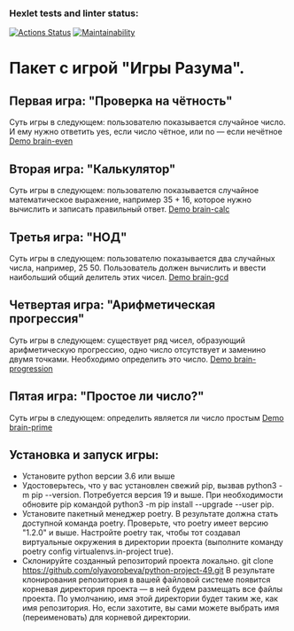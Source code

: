 ### Hexlet tests and linter status:
[![Actions Status](https://github.com/olyavorobeva/python-project-49/workflows/hexlet-check/badge.svg)](https://github.com/olyavorobeva/python-project-49/actions)
[![Maintainability](https://api.codeclimate.com/v1/badges/c5be20bbe33e755776f4/maintainability)](https://codeclimate.com/github/olyavorobeva/python-project-49/maintainability)

# Пакет с игрой "Игры Разума".

## Первая игра: "Проверка на чётность"
Суть игры в следующем: пользователю показывается случайное число. И ему нужно ответить yes, если число чётное, или no — если нечётное
[Demo brain-even](https://asciinema.org/a/551628)

## Вторая игра: "Калькулятор"
Суть игры в следующем: пользователю показывается случайное математическое выражение, например 35 + 16, которое нужно вычислить и записать правильный ответ.
[Demo brain-calc](https://asciinema.org/a/eeizYaGRUYwDuGgT1iIdtrKvV)

## Третья игра: "НОД"
Суть игры в следующем: пользователю показывается два случайных числа, например, 25 50. Пользователь должен вычислить и ввести наибольший общий делитель этих чисел.
[Demo brain-gcd](https://asciinema.org/a/dtWsqZ7BZy0KH41EIVbJnXwFJ)

## Четвертая игра: "Арифметическая прогрессия"
Суть игры в следующем: существует ряд чисел, образующий арифметическую прогрессию, одно число отсутствует и заменино двумя точками. Необходимо определить это число.
[Demo brain-progression](https://asciinema.org/a/fdoRmzSK3fJZMcLI3GaLg9B6l)

## Пятая игра: "Простое ли число?"
Суть игры в следующем: определить является ли число простым
[Demo brain-prime](https://asciinema.org/a/556206)

## Установка и запуск игры:
* Установите python версии 3.6 или выше
* Удостоверьтесь, что у вас установлен свежий pip, вызвав python3 -m pip --version. Потребуется версия 19 и выше. При необходимости обновите pip командой python3 -m pip install --upgrade --user pip.
* Установите пакетный менеджер poetry. В результате должна стать доступной команда poetry. Проверьте, что poetry имеет версию "1.2.0" и выше. Настройте poetry так, чтобы тот создавал виртуальные окружения в директории проекта (выполните команду poetry config virtualenvs.in-project true).
* Склонируйте созданный репозиторий проекта локально. git clone https://github.com/olyavorobeva/python-project-49.git
В результате клонирования репозитория в вашей файловой системе появится корневая директория проекта — в ней будем размещать все файлы проекта. По умолчанию, имя этой директории будет таким же, как имя репозитория. Но, если захотите, вы сами можете выбрать имя (переименовать) для корневой директории.

